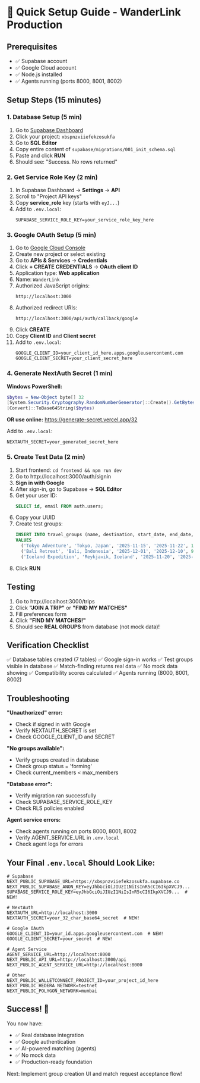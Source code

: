 # 🚀 Quick Setup Guide - WanderLink Production

## Prerequisites
- ✅ Supabase account
- ✅ Google Cloud account
- ✅ Node.js installed
- ✅ Agents running (ports 8000, 8001, 8002)

## Setup Steps (15 minutes)

### 1. Database Setup (5 min)

1. Go to [Supabase Dashboard](https://app.supabase.com/)
2. Click your project: `xbspnzviiefekzosukfa`
3. Go to **SQL Editor**
4. Copy entire content of `supabase/migrations/001_init_schema.sql`
5. Paste and click **RUN**
6. Should see: "Success. No rows returned"

### 2. Get Service Role Key (2 min)

1. In Supabase Dashboard → **Settings** → **API**
2. Scroll to "Project API keys"
3. Copy **service_role** key (starts with `eyJ...`)
4. Add to `.env.local`:
   ```env
   SUPABASE_SERVICE_ROLE_KEY=your_service_role_key_here
   ```

### 3. Google OAuth Setup (5 min)

1. Go to [Google Cloud Console](https://console.cloud.google.com/)
2. Create new project or select existing
3. Go to **APIs & Services** → **Credentials**
4. Click **+ CREATE CREDENTIALS** → **OAuth client ID**
5. Application type: **Web application**
6. Name: `WanderLink`
7. Authorized JavaScript origins:
   ```
   http://localhost:3000
   ```
8. Authorized redirect URIs:
   ```
   http://localhost:3000/api/auth/callback/google
   ```
9. Click **CREATE**
10. Copy **Client ID** and **Client secret**
11. Add to `.env.local`:
    ```env
    GOOGLE_CLIENT_ID=your_client_id_here.apps.googleusercontent.com
    GOOGLE_CLIENT_SECRET=your_client_secret_here
    ```

### 4. Generate NextAuth Secret (1 min)

**Windows PowerShell:**
```powershell
$bytes = New-Object byte[] 32
[System.Security.Cryptography.RandomNumberGenerator]::Create().GetBytes($bytes)
[Convert]::ToBase64String($bytes)
```

**OR use online:** https://generate-secret.vercel.app/32

Add to `.env.local`:
```env
NEXTAUTH_SECRET=your_generated_secret_here
```

### 5. Create Test Data (2 min)

1. Start frontend: `cd frontend && npm run dev`
2. Go to http://localhost:3000/auth/signin
3. **Sign in with Google**
4. After sign-in, go to Supabase → **SQL Editor**
5. Get your user ID:
   ```sql
   SELECT id, email FROM auth.users;
   ```
6. Copy your UUID
7. Create test groups:
   ```sql
   INSERT INTO travel_groups (name, destination, start_date, end_date, budget_per_person, max_members, current_members, status, creator_id)
   VALUES
     ('Tokyo Adventure', 'Tokyo, Japan', '2025-11-15', '2025-11-22', 1200, 3, 1, 'forming', 'your-uuid-here'),
     ('Bali Retreat', 'Bali, Indonesia', '2025-12-01', '2025-12-10', 950, 3, 1, 'forming', 'your-uuid-here'),
     ('Iceland Expedition', 'Reykjavik, Iceland', '2025-11-20', '2025-11-28', 2100, 3, 2, 'forming', 'your-uuid-here');
   ```
8. Click **RUN**

## Testing

1. Go to http://localhost:3000/trips
2. Click **"JOIN A TRIP"** or **"FIND MY MATCHES"**
3. Fill preferences form
4. Click **"FIND MY MATCHES!"**
5. Should see **REAL GROUPS** from database (not mock data)!

## Verification Checklist

✅ Database tables created (7 tables)
✅ Google sign-in works
✅ Test groups visible in database
✅ Match-finding returns real data
✅ No mock data showing
✅ Compatibility scores calculated
✅ Agents running (8000, 8001, 8002)

## Troubleshooting

**"Unauthorized" error:**
- Check if signed in with Google
- Verify NEXTAUTH_SECRET is set
- Check GOOGLE_CLIENT_ID and SECRET

**"No groups available":**
- Verify groups created in database
- Check group status = 'forming'
- Check current_members < max_members

**"Database error":**
- Verify migration ran successfully
- Check SUPABASE_SERVICE_ROLE_KEY
- Check RLS policies enabled

**Agent service errors:**
- Check agents running on ports 8000, 8001, 8002
- Verify AGENT_SERVICE_URL in `.env.local`
- Check agent logs for errors

## Your Final `.env.local` Should Look Like:

```env
# Supabase
NEXT_PUBLIC_SUPABASE_URL=https://xbspnzviiefekzosukfa.supabase.co
NEXT_PUBLIC_SUPABASE_ANON_KEY=eyJhbGciOiJIUzI1NiIsInR5cCI6IkpXVCJ9...
SUPABASE_SERVICE_ROLE_KEY=eyJhbGciOiJIUzI1NiIsInR5cCI6IkpXVCJ9...  # NEW!

# NextAuth
NEXTAUTH_URL=http://localhost:3000
NEXTAUTH_SECRET=your_32_char_base64_secret  # NEW!

# Google OAuth
GOOGLE_CLIENT_ID=your_id.apps.googleusercontent.com  # NEW!
GOOGLE_CLIENT_SECRET=your_secret  # NEW!

# Agent Service
AGENT_SERVICE_URL=http://localhost:8000
NEXT_PUBLIC_API_URL=http://localhost:3000/api
NEXT_PUBLIC_AGENT_SERVICE_URL=http://localhost:8000

# Other
NEXT_PUBLIC_WALLETCONNECT_PROJECT_ID=your_project_id_here
NEXT_PUBLIC_HEDERA_NETWORK=testnet
NEXT_PUBLIC_POLYGON_NETWORK=mumbai
```

## Success! 🎉

You now have:
- ✅ Real database integration
- ✅ Google authentication
- ✅ AI-powered matching (agents)
- ✅ No mock data
- ✅ Production-ready foundation

Next: Implement group creation UI and match request acceptance flow!
